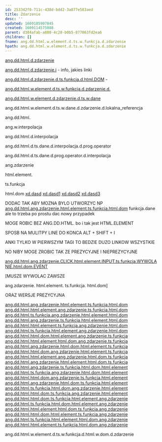```yaml
---
id: 253342f0-711c-438d-bdd2-3a877e583aed
title: Zdarzenie
desc: ''
updated: 1609185907845
created: 1609114575088
parent: d384afab-a880-4c20-b0b5-877063fd2ea6
children: []
fname: ang.dd.html.w.element.d.ts.w.funkcja.d.zdarzenie
hpath: ang.dd.html.w.element.d.ts.w.funkcja.d.zdarzenie
---
```

[ang.dd.html.d.zdarzenie](/404.html)

[ang.dd.html.d.zdarzenie.i](/404.html) - info, jakies linki

[ang.dd.html.d.zdarzenie.d.ts.funkcja.d.html.DOM](/404.html) - 

[ang.dd.html.w.element.d.ts.w.funkcja.d.zdarzenie.d.](/404.html)

[ang.dd.html.w.element.d.zdarzenie.d.ts.w.dane](/404.html)

ang.dd.html.w.element.d.ts.w.dane.d.zdarzenie.d.lokalna_referencja

ang.dd.html.

ang.w.interpolacja

ang.dd.html.d.interpolacja

ang.dd.html.d.ts.dane.d.interpolacja.d.prog.operator

ang.dd.html.d.ts.dane.d.prog.operator.d.interpolacja

ang.zdarzenie

html.element.

ts.funkcja

html.dom
[xd.dasd](/404.html)
[xd.dasd1](/404.html)
[xd.dasd2](/404.html)
[xd.dasd3](/404.html)

DODAC TAK ABY  MOZNA BYLO UTWORZYC NP [ang.dd.html.ang.zdarzenie.html.element.ts.funkcja.html.dom](2a85a66c-b8ed-4701-9da4-339ac4c594fc) funkcja.dane ale to trzeba po prostu dac nowy przypadek

MOGE ROBIC BEZ ANG.DD.HTML. bo i tak jest HTML.ELEMENT

SPOSB NA MULITPY LINE DO KONCA ALT + SHIFT + I

ANKI TYLKO W PIERWSZYM TAGI TO BEDZIE DUZO LINKOW WSZYSTKIE

NO NIBY MOGE ZROBIC TAK ZE PREZYCYJNE I NIEPREZYCYJNE

[ang.dd.html.ang.zdarzenie.CLICK.html.element.INPUT.ts.funkcja.WYWOLANIE.html.dom.EVENT](/404.html)

\[MUSZE WYWOLAC ZAWSZE

ang.zdarzenie.
html.element.
ts.funkcja.
html.dom]

ORAZ WERSJE PREZYCYJNA

[ang.dd.html.ang.zdarzenie.html.element.ts.funkcja.html.dom](2a85a66c-b8ed-4701-9da4-339ac4c594fc)
[ang.dd.html.html.element.ang.zdarzenie.ts.funkcja.html.dom](43e7a775-5d27-41f5-a667-5f90e1186a10)
[ang.dd.html.ts.funkcja.ang.zdarzenie.html.element.html.dom](75e01f73-347e-4e6a-bf2c-f791abff8f12)
[ang.dd.html.ang.zdarzenie.ts.funkcja.html.element.html.dom](683049d8-b0e3-45a4-8467-e11c0b80f31b)
[ang.dd.html.html.element.ts.funkcja.ang.zdarzenie.html.dom](/404.html)
[ang.dd.html.ts.funkcja.html.element.ang.zdarzenie.html.dom](140dfe9d-106b-4111-b139-214d13c40984)
[ang.dd.html.html.dom.html.element.ang.zdarzenie.ts.funkcja](49b86d22-c9c4-4f4e-8afa-fb3093de5626)
[ang.dd.html.html.element.html.dom.ang.zdarzenie.ts.funkcja](cf056c64-2404-4ac9-846f-fc6420067755)
[ang.dd.html.ang.zdarzenie.html.dom.html.element.ts.funkcja](567702ba-c60d-4e25-84ec-ed17c2e37794)
[ang.dd.html.html.dom.ang.zdarzenie.html.element.ts.funkcja](ce1382ee-d7bc-44a8-98e6-efa420a98402)
[ang.dd.html.html.element.ang.zdarzenie.html.dom.ts.funkcja](2ed0d349-049e-42aa-8ec3-766ad98fef0d)
[ang.dd.html.ang.zdarzenie.html.element.html.dom.ts.funkcja](f79f9663-cad3-4cdb-b505-fdf2b5377989)
[ang.dd.html.ang.zdarzenie.ts.funkcja.html.dom.html.element](5f53b9b1-b970-491f-a3c9-d315df3f3b59)
[ang.dd.html.ts.funkcja.ang.zdarzenie.html.dom.html.element](c03683dc-4de9-47f1-a511-9b1d3acad768)
[ang.dd.html.html.dom.ang.zdarzenie.ts.funkcja.html.element](3c877d65-8123-496a-9412-ca26f40bacd2)
[ang.dd.html.ang.zdarzenie.html.dom.ts.funkcja.html.element](34421a00-45a1-431b-a624-16db02ccac00)
[ang.dd.html.ts.funkcja.html.dom.ang.zdarzenie.html.element](e4c009f9-364c-4c16-b68f-090f56405925)
[ang.dd.html.html.dom.ts.funkcja.ang.zdarzenie.html.element](297e1fb0-8cb5-4ffd-9b0a-f03570a193c5)
[ang.dd.html.html.dom.ts.funkcja.html.element.ang.zdarzenie](98f4893b-1dc3-45eb-a791-f64df904ef89)
[ang.dd.html.ts.funkcja.html.dom.html.element.ang.zdarzenie](ec9494b5-4993-426c-ab3b-4d1fb2595e90)
[ang.dd.html.html.element.html.dom.ts.funkcja.ang.zdarzenie](630a8162-557f-4a3e-9291-256e5521ef5b)
[ang.dd.html.html.dom.html.element.ts.funkcja.ang.zdarzenie](5bc4efa3-fb0d-42cd-9f1a-2e992a83b998)
[ang.dd.html.ts.funkcja.html.element.html.dom.ang.zdarzenie](bb1b3d08-85de-4cb6-b1ce-507ed7f21f76)
[ang.dd.html.html.element.ts.funkcja.html.dom.ang.zdarzenie](9323a850-5271-44d4-b1be-9e5df93c3dc1)

ang.dd.html.w.element.d.ts.w.funkcja.d.html.w.dom.d.zdarzenie

